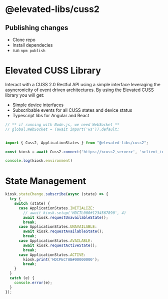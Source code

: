 # @elevated-libs/cuss2

## Publishing changes
- Clone repo
- Install dependecies
- run `npm publish`

# Elevated CUSS Library

Interact with a CUSS 2.0 Restful API using a simple interface leveraging the asyncronicity of event driven architectures. By using the Elevated CUSS library you will get:

  - Simple device interfaces
  - Subscribable events for all CUSS states and device status
  - Typescript libs for Angular and React


```js
// ** if running with Node.js, we need WebSocket **
// global.WebSocket = (await import('ws')).default;


import { Cuss2, ApplicationStates } from "@elevated-libs/cuss2";

const kiosk = await Cuss2.connect('https://<cuss2_server>', '<client_id>', '<client_secret>');

console.log(kiosk.environment)
```

# State Management

```js
kiosk.stateChange.subscribe(async (state) => {
  try {
    switch (state) {
      case ApplicationStates.INITIALIZE:
        // await kiosk.setup('HDCTL000#1234567890', 4)
        await kiosk.requestUnavailableState();
        break;
      case ApplicationStates.UNAVAILABLE:
        await kiosk.requestAvailableState();
        break;
      case ApplicationStates.AVAILABLE:
        await kiosk.requestActiveState();
        break;
      case ApplicationStates.ACTIVE:
        kiosk.print('HDCPECTAB#00000000');
        break;
    }
  }
  catch (e) {
    console.error(e);
  }
});
```
